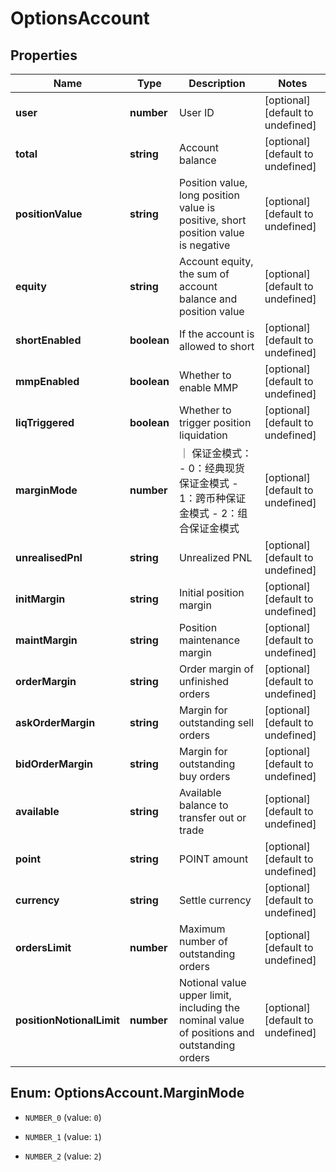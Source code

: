 # OptionsAccount

## Properties

Name | Type | Description | Notes
------------ | ------------- | ------------- | -------------
**user** | **number** | User ID | [optional] [default to undefined]
**total** | **string** | Account balance | [optional] [default to undefined]
**positionValue** | **string** | Position value, long position value is positive, short position value is negative | [optional] [default to undefined]
**equity** | **string** | Account equity, the sum of account balance and position value | [optional] [default to undefined]
**shortEnabled** | **boolean** | If the account is allowed to short | [optional] [default to undefined]
**mmpEnabled** | **boolean** | Whether to enable MMP | [optional] [default to undefined]
**liqTriggered** | **boolean** | Whether to trigger position liquidation | [optional] [default to undefined]
**marginMode** | **number** | ｜ 保证金模式： - 0：经典现货保证金模式 - 1：跨币种保证金模式 - 2：组合保证金模式 | [optional] [default to undefined]
**unrealisedPnl** | **string** | Unrealized PNL | [optional] [default to undefined]
**initMargin** | **string** | Initial position margin | [optional] [default to undefined]
**maintMargin** | **string** | Position maintenance margin | [optional] [default to undefined]
**orderMargin** | **string** | Order margin of unfinished orders | [optional] [default to undefined]
**askOrderMargin** | **string** | Margin for outstanding sell orders | [optional] [default to undefined]
**bidOrderMargin** | **string** | Margin for outstanding buy orders | [optional] [default to undefined]
**available** | **string** | Available balance to transfer out or trade | [optional] [default to undefined]
**point** | **string** | POINT amount | [optional] [default to undefined]
**currency** | **string** | Settle currency | [optional] [default to undefined]
**ordersLimit** | **number** | Maximum number of outstanding orders | [optional] [default to undefined]
**positionNotionalLimit** | **number** | Notional value upper limit, including the nominal value of positions and outstanding orders | [optional] [default to undefined]

## Enum: OptionsAccount.MarginMode

* `NUMBER_0` (value: `0`)

* `NUMBER_1` (value: `1`)

* `NUMBER_2` (value: `2`)


